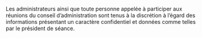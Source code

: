 Les administrateurs ainsi que toute personne appelée à participer aux réunions du conseil d’administration sont tenus à la discrétion à l’égard des informations présentant un caractère confidentiel et données comme telles par le président de séance.